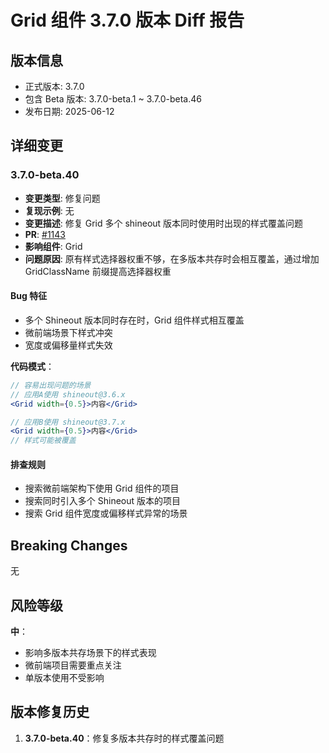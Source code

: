 # Grid 组件 3.7.0 版本 Diff 报告

## 版本信息
- 正式版本: 3.7.0
- 包含 Beta 版本: 3.7.0-beta.1 ~ 3.7.0-beta.46
- 发布日期: 2025-06-12

## 详细变更

### 3.7.0-beta.40
- **变更类型**: 修复问题
- **复现示例**: 无
- **变更描述**: 修复 Grid 多个 shineout 版本同时使用时出现的样式覆盖问题
- **PR**: [#1143](https://github.com/sheinsight/shineout-next/pull/1143)
- **影响组件**: Grid
- **问题原因**: 原有样式选择器权重不够，在多版本共存时会相互覆盖，通过增加 GridClassName 前缀提高选择器权重

#### Bug 特征
- 多个 Shineout 版本同时存在时，Grid 组件样式相互覆盖
- 微前端场景下样式冲突
- 宽度或偏移量样式失效

**代码模式**：
```jsx
// 容易出现问题的场景
// 应用A使用 shineout@3.6.x
<Grid width={0.5}>内容</Grid>

// 应用B使用 shineout@3.7.x
<Grid width={0.5}>内容</Grid>
// 样式可能被覆盖
```

#### 排查规则
- 搜索微前端架构下使用 Grid 组件的项目
- 搜索同时引入多个 Shineout 版本的项目
- 搜索 Grid 组件宽度或偏移样式异常的场景

## Breaking Changes

无

## 风险等级

**中**：
- 影响多版本共存场景下的样式表现
- 微前端项目需要重点关注
- 单版本使用不受影响

## 版本修复历史

1. **3.7.0-beta.40**：修复多版本共存时的样式覆盖问题